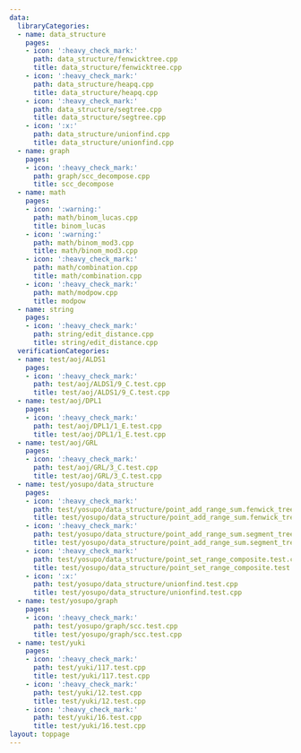 ```yaml
---
data:
  libraryCategories:
  - name: data_structure
    pages:
    - icon: ':heavy_check_mark:'
      path: data_structure/fenwicktree.cpp
      title: data_structure/fenwicktree.cpp
    - icon: ':heavy_check_mark:'
      path: data_structure/heapq.cpp
      title: data_structure/heapq.cpp
    - icon: ':heavy_check_mark:'
      path: data_structure/segtree.cpp
      title: data_structure/segtree.cpp
    - icon: ':x:'
      path: data_structure/unionfind.cpp
      title: data_structure/unionfind.cpp
  - name: graph
    pages:
    - icon: ':heavy_check_mark:'
      path: graph/scc_decompose.cpp
      title: scc_decompose
  - name: math
    pages:
    - icon: ':warning:'
      path: math/binom_lucas.cpp
      title: binom_lucas
    - icon: ':warning:'
      path: math/binom_mod3.cpp
      title: math/binom_mod3.cpp
    - icon: ':heavy_check_mark:'
      path: math/combination.cpp
      title: math/combination.cpp
    - icon: ':heavy_check_mark:'
      path: math/modpow.cpp
      title: modpow
  - name: string
    pages:
    - icon: ':heavy_check_mark:'
      path: string/edit_distance.cpp
      title: string/edit_distance.cpp
  verificationCategories:
  - name: test/aoj/ALDS1
    pages:
    - icon: ':heavy_check_mark:'
      path: test/aoj/ALDS1/9_C.test.cpp
      title: test/aoj/ALDS1/9_C.test.cpp
  - name: test/aoj/DPL1
    pages:
    - icon: ':heavy_check_mark:'
      path: test/aoj/DPL1/1_E.test.cpp
      title: test/aoj/DPL1/1_E.test.cpp
  - name: test/aoj/GRL
    pages:
    - icon: ':heavy_check_mark:'
      path: test/aoj/GRL/3_C.test.cpp
      title: test/aoj/GRL/3_C.test.cpp
  - name: test/yosupo/data_structure
    pages:
    - icon: ':heavy_check_mark:'
      path: test/yosupo/data_structure/point_add_range_sum.fenwick_tree.test.cpp
      title: test/yosupo/data_structure/point_add_range_sum.fenwick_tree.test.cpp
    - icon: ':heavy_check_mark:'
      path: test/yosupo/data_structure/point_add_range_sum.segment_tree.test.cpp
      title: test/yosupo/data_structure/point_add_range_sum.segment_tree.test.cpp
    - icon: ':heavy_check_mark:'
      path: test/yosupo/data_structure/point_set_range_composite.test.cpp
      title: test/yosupo/data_structure/point_set_range_composite.test.cpp
    - icon: ':x:'
      path: test/yosupo/data_structure/unionfind.test.cpp
      title: test/yosupo/data_structure/unionfind.test.cpp
  - name: test/yosupo/graph
    pages:
    - icon: ':heavy_check_mark:'
      path: test/yosupo/graph/scc.test.cpp
      title: test/yosupo/graph/scc.test.cpp
  - name: test/yuki
    pages:
    - icon: ':heavy_check_mark:'
      path: test/yuki/117.test.cpp
      title: test/yuki/117.test.cpp
    - icon: ':heavy_check_mark:'
      path: test/yuki/12.test.cpp
      title: test/yuki/12.test.cpp
    - icon: ':heavy_check_mark:'
      path: test/yuki/16.test.cpp
      title: test/yuki/16.test.cpp
layout: toppage
---
```


